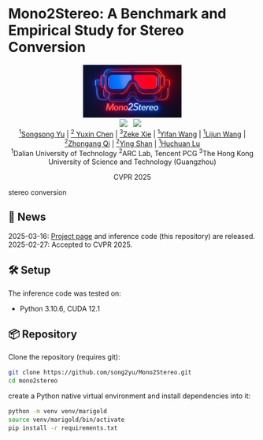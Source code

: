 # Mono2Stereo: A Benchmark and Empirical Study for Stereo Conversion
<div align="center">
 <img src="assets/imgs/logo.png" alt="logo" width="200px"> 
 <br>
 <a href='https://arxiv.org/abs/2409.02095'><img src='https://img.shields.io/badge/arXiv-2409.02095-b31b1b.svg'></a> &nbsp;
 <a href='https://mono2stereo-bench.github.io/'><img src='https://img.shields.io/badge/Project-Page-Green'></a> &nbsp;
</div>
<div align="center">
<a href="https://song2yu.github.io/"><sup>1</sup>Songsong Yu</a> |
<a href="https://scholar.google.com/citations?hl=zh-CN&user=dEm4OKAAAAAJ&view_op=list_works"><sup>2</sup> Yuxin Chen</a> |
<a href="https://scholar.google.com/citations?user=ysXmZCMAAAAJ&hl=zh-CN&oi=ao"><sup>3</sup>Zeke Xie</a> |
<a href="https://scholar.google.com/citations?user=j1XFhSoAAAAJ&hl=zh-CN&oi=ao"><sup>1</sup>Yifan Wang</a> |
<a href="https://scholar.google.com/citations?user=EfTwkXMolscC&hl=zh-CN&oi=ao"><sup>1</sup>Lijun Wang</a> |
<a href="https://scholar.google.com/citations?user=zJvrrusAAAAJ&hl=zh-CN&oi=ao"><sup>2</sup>Zhongang Qi</a> |
<a href="https://scholar.google.com/citations?user=4oXBp9UAAAAJ&hl=zh-CN&oi=ao"><sup>2</sup>Ying Shan</a> |
<a href="https://scholar.google.com/citations?user=D3nE0agAAAAJ&hl=zh-CN&oi=ao"><sup>1</sup>Huchuan Lu</a>
<br>
<sup>1</sup>Dalian University of Technology 
<sup>2</sup>ARC Lab, Tencent PCG
<sup>3</sup>The Hong Kong University of Science and Technology (Guangzhou)

CVPR 2025

</div>
stereo conversion



## 📢 News
2025-03-16: [Project page](https://mono2stereo-bench.github.io/) and inference code (this repository) are released.<br>
2025-02-27: Accepted to CVPR 2025. <br>



## 🛠️ Setup

The inference code was tested on:

- Python 3.10.6,  CUDA 12.1

## 📦 Repository

Clone the repository (requires git):

```bash
git clone https://github.com/song2yu/Mono2Stereo.git
cd mono2stereo
```

create a Python native virtual environment and install dependencies into it:

```bash
python -m venv venv/marigold
source venv/marigold/bin/activate
pip install -r requirements.txt
```




